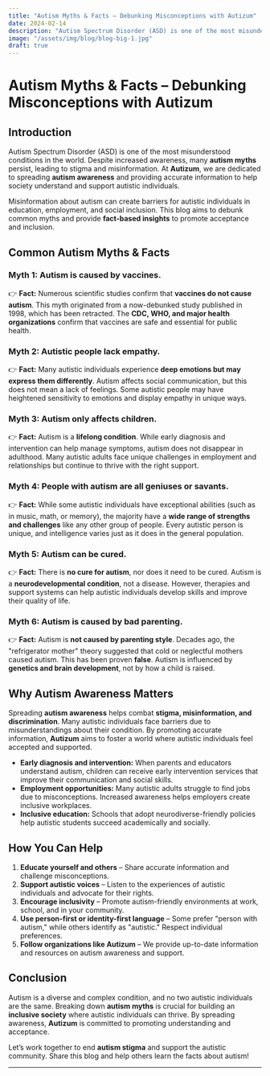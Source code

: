 ```yaml
---
title: "Autism Myths & Facts – Debunking Misconceptions with Autizum"
date: 2024-02-14
description: "Autism Spectrum Disorder (ASD) is one of the most misunderstood conditions in the world. Despite increased awareness, many autism myths persist, leading to stigma and misinformation."
image: "/assets/img/blog/blog-big-1.jpg"
draft: true
---
```


# Autism Myths & Facts – Debunking Misconceptions with Autizum

## Introduction

Autism Spectrum Disorder (ASD) is one of the most misunderstood conditions in the world. Despite increased awareness, many **autism myths** persist, leading to stigma and misinformation. At **Autizum**, we are dedicated to spreading **autism awareness** and providing accurate information to help society understand and support autistic individuals.

Misinformation about autism can create barriers for autistic individuals in education, employment, and social inclusion. This blog aims to debunk common myths and provide **fact-based insights** to promote acceptance and inclusion.

## Common Autism Myths & Facts

### Myth 1: Autism is caused by vaccines.
👉 **Fact:** Numerous scientific studies confirm that **vaccines do not cause autism**. This myth originated from a now-debunked study published in 1998, which has been retracted. The **CDC, WHO, and major health organizations** confirm that vaccines are safe and essential for public health.

### Myth 2: Autistic people lack empathy.
👉 **Fact:** Many autistic individuals experience **deep emotions but may express them differently**. Autism affects social communication, but this does not mean a lack of feelings. Some autistic people may have heightened sensitivity to emotions and display empathy in unique ways.

### Myth 3: Autism only affects children.
👉 **Fact:** Autism is a **lifelong condition**. While early diagnosis and intervention can help manage symptoms, autism does not disappear in adulthood. Many autistic adults face unique challenges in employment and relationships but continue to thrive with the right support.

### Myth 4: People with autism are all geniuses or savants.
👉 **Fact:** While some autistic individuals have exceptional abilities (such as in music, math, or memory), the majority have a **wide range of strengths and challenges** like any other group of people. Every autistic person is unique, and intelligence varies just as it does in the general population.

### Myth 5: Autism can be cured.
👉 **Fact:** There is **no cure for autism**, nor does it need to be cured. Autism is a **neurodevelopmental condition**, not a disease. However, therapies and support systems can help autistic individuals develop skills and improve their quality of life.

### Myth 6: Autism is caused by bad parenting.
👉 **Fact:** Autism is **not caused by parenting style**. Decades ago, the "refrigerator mother" theory suggested that cold or neglectful mothers caused autism. This has been proven **false**. Autism is influenced by **genetics and brain development**, not by how a child is raised.

## Why Autism Awareness Matters

Spreading **autism awareness** helps combat **stigma, misinformation, and discrimination**. Many autistic individuals face barriers due to misunderstandings about their condition. By promoting accurate information, **Autizum** aims to foster a world where autistic individuals feel accepted and supported.

- **Early diagnosis and intervention:** When parents and educators understand autism, children can receive early intervention services that improve their communication and social skills.
- **Employment opportunities:** Many autistic adults struggle to find jobs due to misconceptions. Increased awareness helps employers create inclusive workplaces.
- **Inclusive education:** Schools that adopt neurodiverse-friendly policies help autistic students succeed academically and socially.

## How You Can Help

1. **Educate yourself and others** – Share accurate information and challenge misconceptions.
2. **Support autistic voices** – Listen to the experiences of autistic individuals and advocate for their rights.
3. **Encourage inclusivity** – Promote autism-friendly environments at work, school, and in your community.
4. **Use person-first or identity-first language** – Some prefer "person with autism," while others identify as "autistic." Respect individual preferences.
5. **Follow organizations like Autizum** – We provide up-to-date information and resources on autism awareness and support.

## Conclusion

Autism is a diverse and complex condition, and no two autistic individuals are the same. Breaking down **autism myths** is crucial for building an **inclusive society** where autistic individuals can thrive. By spreading awareness, **Autizum** is committed to promoting understanding and acceptance.

Let’s work together to end **autism stigma** and support the autistic community. Share this blog and help others learn the facts about autism!

---
